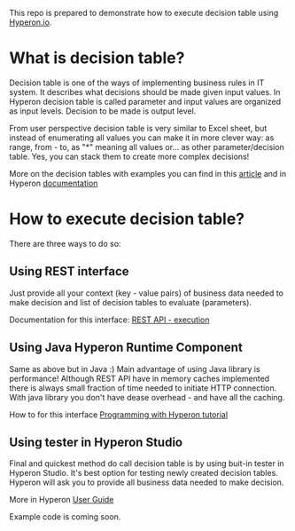 This repo is prepared to demonstrate how to execute decision table using [Hyperon.io](https://www.hyperon.io).

# What is decision table? 

Decision table is one of the ways of implementing business rules in IT system. It describes what decisions should be made given input values. In Hyperon decision table is called parameter and input values are organized as input levels. Decision to be made is output level. 

From user perspective decision table is very similar to Excel sheet, but instead of enumerating all values you can make it in more clever way: as range, from - to, as "*" meaning all values or... as other parameter/decision table. Yes, you can stack them to create more complex decisions! 

More on the decision tables with examples you can find in this [article](https://www.hyperon.io/usecase/business-rules-management-system) and in Hyperon [documentation](https://www.hyperon.io/tutorial/hyperon-concepts-parameters)

# How to execute decision table? 

There are three ways to do so: 

## Using REST interface 

Just provide all your context (key - value pairs) of business data needed to make decision and list of decision tables to evaluate (parameters). 

Documentation for this interface: [REST API - execution](https://www.hyperon.io/docs/rest-api#execution) 

## Using Java Hyperon Runtime Component

Same as above but in Java :) 
Main advantage of using Java library is performance! Although REST API have in memory caches implemented there is always small fraction of time needed to initiate HTTP connection. With java library you don't have dease overhead - and have all the caching. 

How to for this interface [Programming with Hyperon tutorial](https://www.hyperon.io/docs/programming)

## Using tester in Hyperon Studio 

Final and quickest method do call decision table is by using buit-in tester in Hyperon Studio. 
It's best option for testing newly created decision tables. Hyperon will ask you to provide all business data needed to make decision. 

More in Hyperon [User Guide](https://www.hyperon.io/docs/guide/simulations#tester)


Example code is coming soon. 
